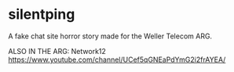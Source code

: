 # silentping
A fake chat site horror story made for the Weller Telecom ARG.

ALSO IN THE ARG: Network12 
https://www.youtube.com/channel/UCef5qGNEaPdYmG2i2frAYEA/
